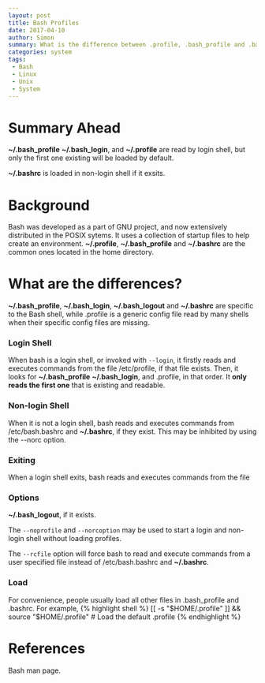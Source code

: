 ```yaml
---
layout: post
title: Bash Profiles
date: 2017-04-10
author: Simon
summary: What is the difference between .profile, .bash_profile and .bashrc?
categories: system
tags: 
 - Bash
 - Linux
 - Unix
 - System
---
```


# Summary Ahead
**~/.bash_profile** **~/.bash_login**,  and  **~/.profile** are read by login shell, but only the first one existing will be loaded by default.

**~/.bashrc** is loaded in non-login shell if it exsits. 

# Background
Bash was developed as a part of GNU project, and now extensively distributed in the POSIX sytems. It uses a collection of startup files to help create an environment. **~/.profile**, **~/.bash_profile** and **~/.bashrc** are the common ones located in the home directory. 

# What are the differences?
**~/.bash_profile**, **~/.bash_login**, **~/.bash_logout** and **~/.bashrc** are specific to the Bash shell, while .profile is a generic config file read by many shells when their specific config files are missing. 

### Login Shell
When bash is a login shell, or invoked with `--login`, it firstly reads and executes commands from the file /etc/profile, if that file exists. Then, it looks for **~/.bash_profile** **~/.bash_login**,  and  .profile, in that order. It **only reads the first one** that is existing and readable. 

### Non-login Shell
When it  is  not a login shell, bash reads and executes commands from /etc/bash.bashrc and **~/.bashrc**, if they exist. This may be inhibited by using the --norc option.  


### Exiting
When a login shell exits, bash reads and executes commands from the file 

### Options
**~/.bash_logout**, if it exists.

The `--noprofile` and `--norcoption` may be used to start a login and non-login shell without loading profiles.

The `--rcfile` option will force bash to read and execute commands from a user specified file instead of /etc/bash.bashrc and **~/.bashrc**. 

### Load
For convenience, people usually load all other files in .bash_profile and .bashrc. For example, 
{% highlight shell %}
[[ -s "$HOME/.profile" ]] && source "$HOME/.profile" # Load the default .profile 
{% endhighlight %}

# References
Bash man page. 
